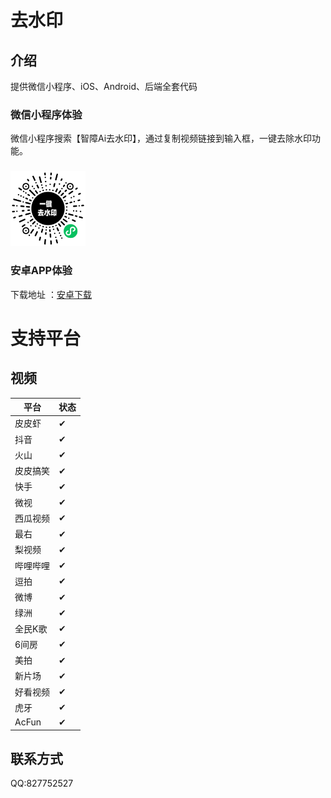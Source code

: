 # 去水印

## 介绍
提供微信小程序、iOS、Android、后端全套代码

### 微信小程序体验
微信小程序搜索【智障Ai去水印】，通过复制视频链接到输入框，一键去除水印功能。
###
<img src="gh_5bf28fa39bed_860.jpg" width = 120 height = 120>

### 安卓APP体验
下载地址 ：[安卓下载](https://www.pgyer.com/rNQ7NKi3)


# 支持平台


## 视频
| 平台       | 状态 |
|----------|----|
| 皮皮虾      | ✔  |
| 抖音    | ✔  |
| 火山    | ✔  |
| 皮皮搞笑     | ✔  |
| 快手    | ✔  |
| 微视    | ✔  |
| 西瓜视频     | ✔  |
| 最右       | ✔  |
| 梨视频      | ✔  |
| 哔哩哔哩 | ✔  |
| 逗拍       | ✔  |
| 微博       | ✔  |
| 绿洲       | ✔  |
| 全民K歌     | ✔  |
| 6间房      | ✔  |
| 美拍       | ✔  |
| 新片场      | ✔  |
| 好看视频     | ✔  |
| 虎牙       | ✔  |
| AcFun    | ✔  |

## 联系方式
QQ:827752527




